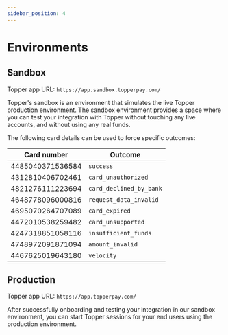 ```yaml
---
sidebar_position: 4
---
```


# Environments

## Sandbox

Topper app URL: `https://app.sandbox.topperpay.com/`

Topper's sandbox is an environment that simulates the live Topper production environment. The sandbox environment provides a space where you can test your integration with Topper without touching any live accounts, and without using any real funds.

The following card details can be used to force specific outcomes:

| Card number      | Outcome                 |
|------------------|-------------------------|
| 4485040371536584 | `success`               |
| 4312810406702461 | `card_unauthorized`     |
| 4821276111223694 | `card_declined_by_bank` |
| 4648778096000816 | `request_data_invalid`  |
| 4695070264707089 | `card_expired`          |
| 4472010538259482 | `card_unsupported`      |
| 4247318851058116 | `insufficient_funds`    |
| 4748972091871094 | `amount_invalid`        |
| 4467625019643180 | `velocity`              |

## Production

Topper app URL: `https://app.topperpay.com/`

After successfully onboarding and testing your integration in our sandbox environment, you can start Topper sessions for your end users using the production environment.
